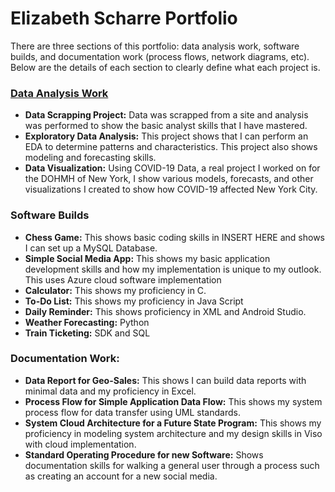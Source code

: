 # Elizabeth Scharre Portfolio
There are three sections of this portfolio: data analysis work, software builds, and documentation work (process flows, network diagrams, etc). Below are the details of each section to clearly define what each project is.

### [Data Analysis Work]()
+ **Data Scrapping Project:** Data was scrapped from a site and analysis was performed to show the basic analyst skills that I have mastered. 
+ **Exploratory Data Analysis:** This project shows that I can perform an EDA to determine patterns and characteristics. This project also shows modeling and forecasting skills.
+ **Data Visualization:** Using COVID-19 Data, a real project I worked on for the DOHMH of New York, I show various models, forecasts, and other visualizations I created to show how COVID-19 affected New York City.

### Software Builds
+ **Chess Game:** This shows basic coding skills in INSERT HERE and shows I can set up a MySQL Database.
+ **Simple Social Media App:** This shows my basic application development skills and how my implementation is unique to my outlook. This uses Azure cloud software implementation
+ **Calculator:** This shows my proficiency in C.
+ **To-Do List:** This shows my proficiency in Java Script
+ **Daily Reminder:** This shows proficiency in XML and Android Studio.
+ **Weather Forecasting:** Python
+ **Train Ticketing:** SDK and SQL

### Documentation Work:
+ **Data Report for Geo-Sales:** This shows I can build data reports with minimal data and my proficiency in Excel.
+ **Process Flow for Simple Application Data Flow:** This shows my system process flow for data transfer using UML standards.
+ **System Cloud Architecture for a Future State Program:**  This shows my proficiency in modeling system architecture and my design skills in Viso with cloud implementation.
+ **Standard Operating Procedure for new Software:** Shows documentation skills for walking a general user through a process such as creating an account for a new social media. 

      
